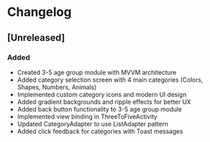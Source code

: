 # Changelog

## [Unreleased]

### Added
- Created 3-5 age group module with MVVM architecture
- Added category selection screen with 4 main categories (Colors, Shapes, Numbers, Animals)
- Implemented custom category icons and modern UI design
- Added gradient backgrounds and ripple effects for better UX
- Added back button functionality to 3-5 age group module
- Implemented view binding in ThreeToFiveActivity
- Updated CategoryAdapter to use ListAdapter pattern
- Added click feedback for categories with Toast messages
